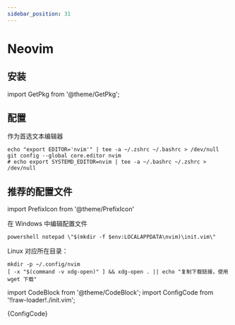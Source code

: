 ```yaml
---
sidebar_position: 31
---
```


# Neovim

## 安装

import GetPkg from '@theme/GetPkg';

<GetPkg name="neovim" dnf apt scoop pacman />

## 配置

作为首选文本编辑器

```shell
echo "export EDITOR='nvim'" | tee -a ~/.zshrc ~/.bashrc > /dev/null
git config --global core.editor nvim
# echo export SYSTEMD_EDITOR=nvim | tee -a ~/.bashrc ~/.zshrc > /dev/null
```

## 推荐的配置文件

import PrefixIcon from '@theme/PrefixIcon'

<PrefixIcon win cmd>

在 Windows 中编辑配置文件

</PrefixIcon>

    powershell notepad \"$(mkdir -f $env:LOCALAPPDATA\nvim)\init.vim\"

<PrefixIcon cmd>

Linux 对应所在目录：

</PrefixIcon>

```shell
mkdir -p ~/.config/nvim
[ -x "$(command -v xdg-open)" ] && xdg-open . || echo "复制下载链接，使用 wget 下载"
```

import CodeBlock from '@theme/CodeBlock';
import ConfigCode from '!!raw-loader!./init.vim';

<CodeBlock language="vim" title="nvim/init.vim">{ConfigCode}</CodeBlock>
